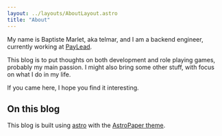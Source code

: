 ```yaml
---
layout: ../layouts/AboutLayout.astro
title: "About"
---
```


My name is Baptiste Marlet, aka telmar, and I am a backend engineer, currently working at
[PayLead](https://www.paylead.fr/).

This blog is to put thoughts on both development and role playing games, probably my main passion. I
might also bring some other stuff, with focus on what I do in my life.

If you came here, I hope you find it interesting.

## On this blog
This blog is built using [astro](https://astro.build/) with the [AstroPaper
theme](https://github.com/satnaing/astro-paper).
